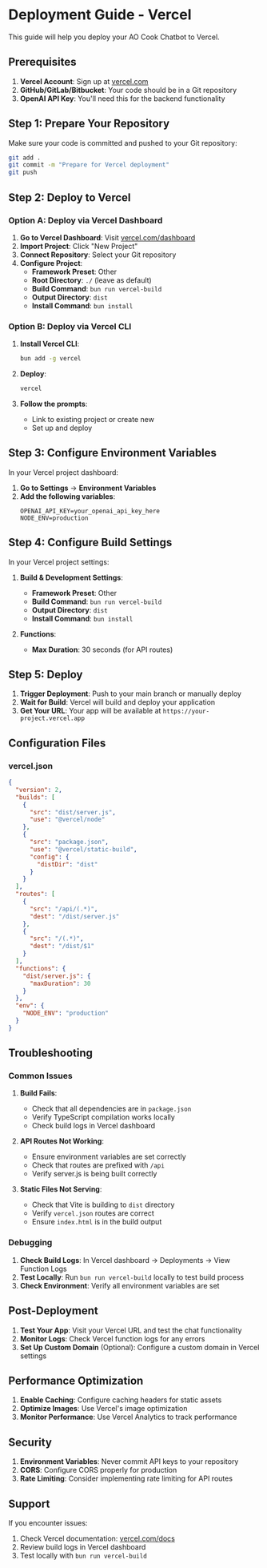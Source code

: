 # Deployment Guide - Vercel

This guide will help you deploy your AO Cook Chatbot to Vercel.

## Prerequisites

1. **Vercel Account**: Sign up at [vercel.com](https://vercel.com)
2. **GitHub/GitLab/Bitbucket**: Your code should be in a Git repository
3. **OpenAI API Key**: You'll need this for the backend functionality

## Step 1: Prepare Your Repository

Make sure your code is committed and pushed to your Git repository:

```bash
git add .
git commit -m "Prepare for Vercel deployment"
git push
```

## Step 2: Deploy to Vercel

### Option A: Deploy via Vercel Dashboard

1. **Go to Vercel Dashboard**: Visit [vercel.com/dashboard](https://vercel.com/dashboard)
2. **Import Project**: Click "New Project"
3. **Connect Repository**: Select your Git repository
4. **Configure Project**:
   - **Framework Preset**: Other
   - **Root Directory**: `./` (leave as default)
   - **Build Command**: `bun run vercel-build`
   - **Output Directory**: `dist`
   - **Install Command**: `bun install`

### Option B: Deploy via Vercel CLI

1. **Install Vercel CLI**:
   ```bash
   bun add -g vercel
   ```

2. **Deploy**:
   ```bash
   vercel
   ```

3. **Follow the prompts**:
   - Link to existing project or create new
   - Set up and deploy

## Step 3: Configure Environment Variables

In your Vercel project dashboard:

1. **Go to Settings** → **Environment Variables**
2. **Add the following variables**:
   ```
   OPENAI_API_KEY=your_openai_api_key_here
   NODE_ENV=production
   ```

## Step 4: Configure Build Settings

In your Vercel project settings:

1. **Build & Development Settings**:
   - **Framework Preset**: Other
   - **Build Command**: `bun run vercel-build`
   - **Output Directory**: `dist`
   - **Install Command**: `bun install`

2. **Functions**:
   - **Max Duration**: 30 seconds (for API routes)

## Step 5: Deploy

1. **Trigger Deployment**: Push to your main branch or manually deploy
2. **Wait for Build**: Vercel will build and deploy your application
3. **Get Your URL**: Your app will be available at `https://your-project.vercel.app`

## Configuration Files

### vercel.json
```json
{
  "version": 2,
  "builds": [
    {
      "src": "dist/server.js",
      "use": "@vercel/node"
    },
    {
      "src": "package.json",
      "use": "@vercel/static-build",
      "config": {
        "distDir": "dist"
      }
    }
  ],
  "routes": [
    {
      "src": "/api/(.*)",
      "dest": "/dist/server.js"
    },
    {
      "src": "/(.*)",
      "dest": "/dist/$1"
    }
  ],
  "functions": {
    "dist/server.js": {
      "maxDuration": 30
    }
  },
  "env": {
    "NODE_ENV": "production"
  }
}
```

## Troubleshooting

### Common Issues

1. **Build Fails**:
   - Check that all dependencies are in `package.json`
   - Verify TypeScript compilation works locally
   - Check build logs in Vercel dashboard

2. **API Routes Not Working**:
   - Ensure environment variables are set correctly
   - Check that routes are prefixed with `/api`
   - Verify server.js is being built correctly

3. **Static Files Not Serving**:
   - Check that Vite is building to `dist` directory
   - Verify `vercel.json` routes are correct
   - Ensure `index.html` is in the build output

### Debugging

1. **Check Build Logs**: In Vercel dashboard → Deployments → View Function Logs
2. **Test Locally**: Run `bun run vercel-build` locally to test build process
3. **Check Environment**: Verify all environment variables are set

## Post-Deployment

1. **Test Your App**: Visit your Vercel URL and test the chat functionality
2. **Monitor Logs**: Check Vercel function logs for any errors
3. **Set Up Custom Domain** (Optional): Configure a custom domain in Vercel settings

## Performance Optimization

1. **Enable Caching**: Configure caching headers for static assets
2. **Optimize Images**: Use Vercel's image optimization
3. **Monitor Performance**: Use Vercel Analytics to track performance

## Security

1. **Environment Variables**: Never commit API keys to your repository
2. **CORS**: Configure CORS properly for production
3. **Rate Limiting**: Consider implementing rate limiting for API routes

## Support

If you encounter issues:
1. Check Vercel documentation: [vercel.com/docs](https://vercel.com/docs)
2. Review build logs in Vercel dashboard
3. Test locally with `bun run vercel-build` 